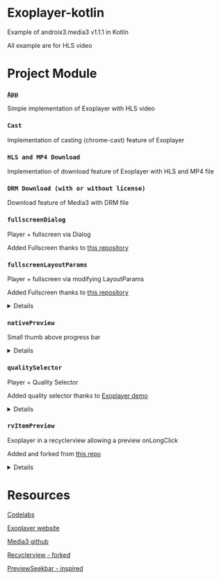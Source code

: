 # Exoplayer-kotlin

Example of androix3.media3 v1.1.1 in Kotlin

All example are for HLS video

# Project Module

### [`App`](/app)

Simple implementation of Exoplayer with HLS video

### `Cast`

Implementation of casting (chrome-cast) feature of Exoplayer

### `HLS and MP4 Download`

Implementation of download feature of Exoplayer with HLS and MP4 file

### `DRM Download (with or without license)`

Download feature of Media3 with DRM file

### `fullscreenDialog`
 
Player + fullscreen via Dialog

Added Fullscreen thanks to [this repository](https://github.com/GeoffLedak/ExoplayerFullscreen)

### `fullscreenLayoutParams`

Player + fullscreen via modifying LayoutParams

Added Fullscreen thanks to [this repository](https://github.com/danyalstd/fullscreen-exoplayer)

<details>
<img src="https://github.com/yoobi/exoplayer-kotlin/blob/master/Screenshots/fullscreen_layout_params.png" width="300" />
</details>

### `nativePreview`

Small thumb above progress bar

<details>
<img src="https://github.com/yoobi/exoplayer-kotlin/blob/master/Screenshots/native_preview.png" width="300" />
</details>

### `qualitySelector`

Player + Quality Selector

Added quality selector thanks to [Exoplayer demo](https://github.com/google/ExoPlayer/tree/release-v2/demos/main/src/main/java/com/google/android/exoplayer2/demo)

<details>
<img src="https://github.com/yoobi/exoplayer-kotlin/blob/master/Screenshots/quality_selector.png" width="300" />
</details>

### `rvItemPreview`

Exoplayer in a recyclerview allowing a preview onLongClick

Added and forked from [this repo](https://github.com/mitchtabian/Video-Player-RecyclerView)

<details>
<img src="https://github.com/yoobi/exoplayer-kotlin/blob/master/Screenshots/rv_item_preview.png" width="300" />
</details>

# Resources

[Codelabs](https://codelabs.developers.google.com/codelabs/exoplayer-intro/#0)

[Exoplayer website](https://exoplayer.dev/)

[Media3 github](https://github.com/androidx/media)

[Recyclerview - forked](https://github.com/mitchtabian/Video-Player-RecyclerView)

[PreviewSeekbar - inspired](https://github.com/rubensousa/PreviewSeekBar)
